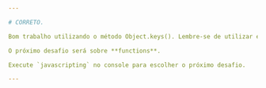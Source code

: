 ```yaml
---

# CORRETO.

Bom trabalho utilizando o método Object.keys(). Lembre-se de utilizar ele quando você precisar listas as propriedades de um objeto.

O próximo desafio será sobre **functions**.

Execute `javascripting` no console para escolher o próximo desafio.

---
```

